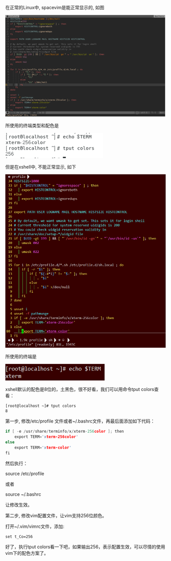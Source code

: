 在正常的Linux中, spacevim是能正常显示的, 如图

![config](./images/1.png)

所使用的终端类型和配色是

![config](./images/3.png)

但是在xshell中, 不能正常显示, 如下

![config](./images/2.png)

所使用的终端是

![config](./images/4.png)

xshell默认的配色是8位的，土黑色，很不好看，我们可以用命令tput colors查看：

```
[root@localhost ~]# tput colors
8
```

第一步, 修改/etc/profile 文件或者\~/.bashrc文件，再最后面添加如下代码：

```c
if [ -e /usr/share/terminfo/x/xterm-256color ]; then
    export TERM='xterm-256color'
else
    export TERM='xterm-color'
fi
```

然后执行：

source /etc/profile

或者

source \~/.bashrc

让修改生效。

第二步, 修改vim配置文件，让vim支持256位颜色。

打开\~/.vim/vimrc文件，添加:

```
set t_Co=256
```

好了，执行tput colors看一下吧，如果输出256，表示配置生效，可以尽情的使用vim下的配色方案了。